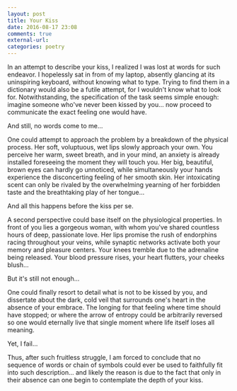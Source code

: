 ```yaml
---
layout: post
title: Your Kiss
date: 2016-08-17 23:08
comments: true
external-url:
categories: poetry
---
```


In an attempt to describe your kiss, I realized I was lost at words for such endeavor. I hopelessly sat in from of my laptop, absently glancing at its uninspiring keyboard, without knowing what to type. Trying to find them in a dictionary would also be a futile attempt, for I wouldn't know what to look for. Notwithstanding, the specification of the task seems simple enough: imagine someone who've never been kissed by you... now proceed to communicate the exact feeling one would have.

And still, no words come to me...

One could attempt to approach the problem by a breakdown of the physical process. Her soft, voluptuous, wet lips slowly approach your own. You perceive her warm, sweet breath, and in your mind, an anxiety is already installed foreseeing the moment they will touch you. Her big, beautiful, brown eyes can hardly go unnoticed, while simultaneously your hands experience the disconcerting feeling of her smooth skin. Her intoxicating scent can only be rivaled by the overwhelming yearning of her forbidden taste and the breathtaking play of her tongue...

And all this happens before the kiss per se.

A second perspective could base itself on the physiological properties. In front of you lies a gorgeous woman, with whom you've shared countless hours of deep, passionate love. Her lips promise the rush of endorphins racing throughout your veins, while synaptic networks activate both your memory and pleasure centers. Your knees tremble due to the adrenaline being released. Your blood pressure rises, your heart flutters, your cheeks blush...

But it's still not enough...

One could finally resort to detail what is not to be kissed by you, and dissertate about the dark, cold veil that surrounds one's heart in the absence of your embrace. The longing for that feeling where time should have stopped; or where the arrow of entropy could be arbitrarily reversed so one would eternally live that single moment where life itself loses all meaning.

Yet, I fail...

Thus, after such fruitless struggle, I am forced to conclude that no sequence of words or chain of symbols could ever be used to faithfully fit into such description... and likely the reason is due to the fact that only in their absence can one begin to contemplate the depth of your kiss.
